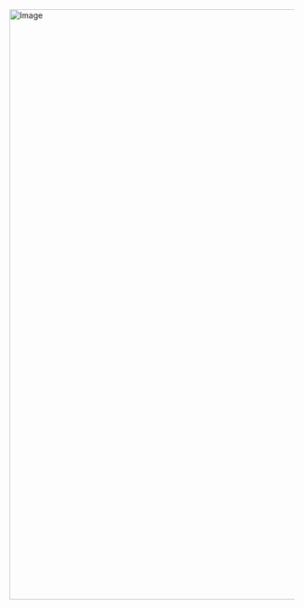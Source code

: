 <img width="1918" height="1042" alt="Image" src="https://github.com/user-attachments/assets/33f5a0b3-307e-417b-a7d8-f245c52824f7" />
